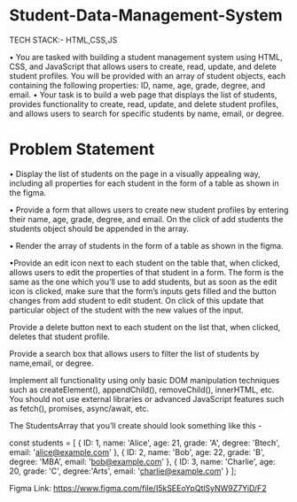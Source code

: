 # Student-Data-Management-System
TECH STACK:- HTML,CSS,JS

• You are tasked with building a student management system using HTML, CSS, and JavaScript that allows users to create, read, update, and delete student profiles. You will be provided with an array of student objects, each containing the following properties: ID, name, age, grade, degree, and email.
• Your task is to build a web page that displays the list of students, provides functionality to create, read, update, and delete student profiles, and allows users to search for specific students by name, email, or degree.

# Problem Statement
• Display the list of students on the page in a visually appealing way, including all properties for each student in the form of a table as shown in the figma.

• Provide a form that allows users to create new student profiles by entering their name, age, grade, degree, and email. On the click of add students the students object should be appended in the array.

• Render the array of students in the form of a table as shown in the figma.

•Provide an edit icon next to each student on the table that, when clicked, allows users to edit the properties of that student in a form. The form is the same as the one which you’ll use to add students, but as soon as the edit icon is clicked, make sure that the form’s inputs gets filled and the button changes from add student to edit student. On click of this update that particular object of the student with the new values of the input.

Provide a delete button next to each student on the list that, when clicked, deletes that student profile.

Provide a search box that allows users to filter the list of students by name,email, or degree.

Implement all functionality using only basic DOM manipulation techniques such as createElement(), appendChild(), removeChild(), innerHTML, etc. You should not use external libraries or advanced JavaScript features such as fetch(), promises, async/await, etc.

The StudentsArray that you’ll create should look something like this -

const students = [ { ID: 1, name: 'Alice', age: 21, grade: 'A', degree: 'Btech', email: 'alice@example.com' }, { ID: 2, name: 'Bob', age: 22, grade: 'B', degree: 'MBA', email: 'bob@example.com' }, { ID: 3, name: 'Charlie', age: 20, grade: 'C', degree:'Arts', email: 'charlie@example.com' } ];

Figma Link: https://www.figma.com/file/I5kSEEoYpQtlSyNW9Z7YiD/F2
